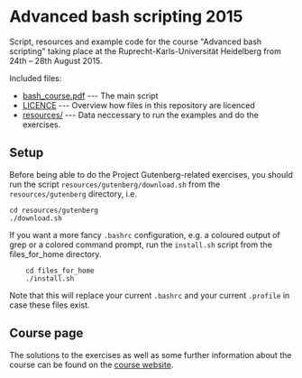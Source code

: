 # Advanced bash scripting 2015
Script, resources and example code for the course "Advanced bash scripting"
taking place at the Ruprecht-Karls-Universität Heidelberg
from 24th – 28th August 2015.

Included files:
- [bash_course.pdf](bash_course.pdf) --- The main script
- [LICENCE](LICENCE) --- Overview how files in this repository are licenced
- [resources/](resources/) --- Data neccessary to run the examples and do the exercises.

## Setup
Before being able to do the Project Gutenberg-related exercises, you should
run the script ``resources/gutenberg/download.sh`` from the ``resources/gutenberg`` directory, i.e.
```
cd resources/gutenberg
./download.sh
```

If you want a more fancy ``.bashrc`` configuration, e.g. a coloured
output of grep or a colored command prompt, run the ``install.sh``
script from the files_for_home directory.
```
	cd files_for_home
	./install.sh
```
Note that this will replace your current ``.bashrc`` and your
current ``.profile`` in case these files exist.

## Course page
The solutions to the exercises as well as some further information about the course
can be found on the [course website](http://blog.mfhs.eu/teaching/advanced-bash-scripting-2015/).
